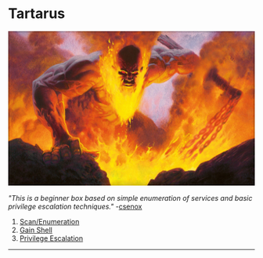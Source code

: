 # Tartarus

[<img src=".Images/tartarus.png" widt="150">](https://tryhackme.com/room/tartaraus)

*"This is a beginner box based on simple enumeration of services and basic privilege escalation techniques."* -[csenox](https://tryhackme.com/p/csenox)

1. [Scan/Enumeration](#scan/enumeration)
2. [Gain Shell](#gain-shell)
3. [Privilege Escalation](#privilege-escalation)

******
